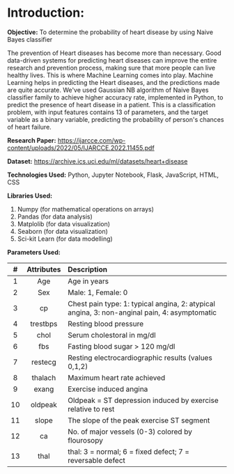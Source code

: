 # Introduction:

**Objective:** To determine the probability of heart disease by using Naive Bayes classifier 

The prevention of Heart diseases has become more than necessary. Good data-driven systems for predicting heart diseases can improve the entire research and prevention process, making sure that more people can live healthy lives. This is where Machine Learning comes into play. Machine Learning helps in predicting the Heart diseases, and the predictions made are quite accurate.
We've used Gaussian NB algorithm of Naive Bayes classifier family to achieve higher accuracy rate, implemented in Python, to predict the presence of heart disease in a patient. This is a classification problem, with input features contains 13 of parameters, and the target variable as a binary variable, predicting the probability of person's chances of heart failure.

**Research Paper:** https://ijarcce.com/wp-content/uploads/2022/05/IJARCCE.2022.11455.pdf

**Dataset:** https://archive.ics.uci.edu/ml/datasets/heart+disease

**Technologies Used:** Python, Jupyter Notebook, Flask, JavaScript, HTML, CSS

**Libraries Used:** 
1. Numpy (for mathematical operations on arrays)
2. Pandas (for data analysis)
3. Matplolib (for data visualization)
4. Seaborn (for data visualization)
5. Sci-kit Learn (for data modelling) 

**Parameters Used:**

| **#**  |  **Attributes** |   **Description**    |
| :--:| :--------: | :--------------------- | 
| 1  |   Age     |    Age in years |
| 2  |  Sex      | Male: 1, Female: 0  |
| 3  |  cp       | Chest pain type: 1: typical angina, 2: atypical angina, 3: non-anginal pain, 4: asymptomatic | 
| 4  |  trestbps | Resting blood pressure  |
| 5  |  chol     | Serum cholestoral in mg/dl |
| 6  |  fbs      | Fasting blood sugar > 120 mg/dl |
| 7  |  restecg  | Resting electrocardiographic results (values 0,1,2) |
| 8  |  thalach  | Maximum heart rate achieved |
| 9  |  exang    | Exercise induced angina |
| 10 |  oldpeak  | Oldpeak = ST depression induced by exercise relative to rest |
| 11 |  slope    | The slope of the peak exercise ST segment |
| 12 |  ca       | No. of major vessels (0-3) colored by flourosopy |
| 13 |  thal     | thal: 3 = normal; 6 = fixed defect; 7 = reversable defect |




